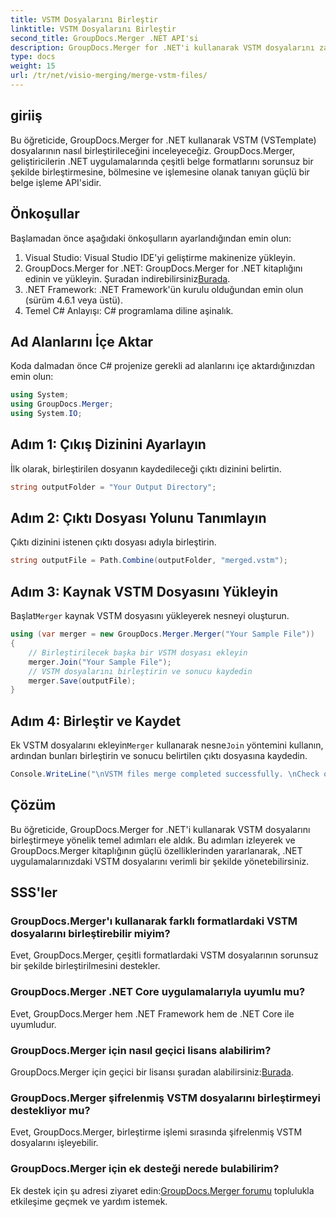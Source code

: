 ```yaml
---
title: VSTM Dosyalarını Birleştir
linktitle: VSTM Dosyalarını Birleştir
second_title: GroupDocs.Merger .NET API'si
description: GroupDocs.Merger for .NET'i kullanarak VSTM dosyalarını zahmetsizce nasıl birleştireceğinizi öğrenin. Adım adım eğitimimizi ve belge işleme yeteneklerinizi takip edin.
type: docs
weight: 15
url: /tr/net/visio-merging/merge-vstm-files/
---
```

## giriiş
Bu öğreticide, GroupDocs.Merger for .NET kullanarak VSTM (VSTemplate) dosyalarının nasıl birleştirileceğini inceleyeceğiz. GroupDocs.Merger, geliştiricilerin .NET uygulamalarında çeşitli belge formatlarını sorunsuz bir şekilde birleştirmesine, bölmesine ve işlemesine olanak tanıyan güçlü bir belge işleme API'sidir.
## Önkoşullar
Başlamadan önce aşağıdaki önkoşulların ayarlandığından emin olun:
1. Visual Studio: Visual Studio IDE'yi geliştirme makinenize yükleyin.
2.  GroupDocs.Merger for .NET: GroupDocs.Merger for .NET kitaplığını edinin ve yükleyin. Şuradan indirebilirsiniz[Burada](https://releases.groupdocs.com/merger/net/).
3. .NET Framework: .NET Framework'ün kurulu olduğundan emin olun (sürüm 4.6.1 veya üstü).
4. Temel C# Anlayışı: C# programlama diline aşinalık.

## Ad Alanlarını İçe Aktar
Koda dalmadan önce C# projenize gerekli ad alanlarını içe aktardığınızdan emin olun:
```csharp
using System; 
using GroupDocs.Merger;
using System.IO;
```
## Adım 1: Çıkış Dizinini Ayarlayın
İlk olarak, birleştirilen dosyanın kaydedileceği çıktı dizinini belirtin.
```csharp
string outputFolder = "Your Output Directory";
```
## Adım 2: Çıktı Dosyası Yolunu Tanımlayın
Çıktı dizinini istenen çıktı dosyası adıyla birleştirin.
```csharp
string outputFile = Path.Combine(outputFolder, "merged.vstm");
```
## Adım 3: Kaynak VSTM Dosyasını Yükleyin
 Başlat`Merger` kaynak VSTM dosyasını yükleyerek nesneyi oluşturun.
```csharp
using (var merger = new GroupDocs.Merger.Merger("Your Sample File"))
{
    // Birleştirilecek başka bir VSTM dosyası ekleyin
    merger.Join("Your Sample File");
    // VSTM dosyalarını birleştirin ve sonucu kaydedin
    merger.Save(outputFile);
}
```
## Adım 4: Birleştir ve Kaydet
Ek VSTM dosyalarını ekleyin`Merger` kullanarak nesne`Join` yöntemini kullanın, ardından bunları birleştirin ve sonucu belirtilen çıktı dosyasına kaydedin.
```csharp
Console.WriteLine("\nVSTM files merge completed successfully. \nCheck output in {0}", outputFolder);
```

## Çözüm
Bu öğreticide, GroupDocs.Merger for .NET'i kullanarak VSTM dosyalarını birleştirmeye yönelik temel adımları ele aldık. Bu adımları izleyerek ve GroupDocs.Merger kitaplığının güçlü özelliklerinden yararlanarak, .NET uygulamalarınızdaki VSTM dosyalarını verimli bir şekilde yönetebilirsiniz.

## SSS'ler
### GroupDocs.Merger'ı kullanarak farklı formatlardaki VSTM dosyalarını birleştirebilir miyim?
Evet, GroupDocs.Merger, çeşitli formatlardaki VSTM dosyalarının sorunsuz bir şekilde birleştirilmesini destekler.
### GroupDocs.Merger .NET Core uygulamalarıyla uyumlu mu?
Evet, GroupDocs.Merger hem .NET Framework hem de .NET Core ile uyumludur.
### GroupDocs.Merger için nasıl geçici lisans alabilirim?
 GroupDocs.Merger için geçici bir lisansı şuradan alabilirsiniz:[Burada](https://purchase.groupdocs.com/temporary-license/).
### GroupDocs.Merger şifrelenmiş VSTM dosyalarını birleştirmeyi destekliyor mu?
Evet, GroupDocs.Merger, birleştirme işlemi sırasında şifrelenmiş VSTM dosyalarını işleyebilir.
### GroupDocs.Merger için ek desteği nerede bulabilirim?
 Ek destek için şu adresi ziyaret edin:[GroupDocs.Merger forumu](https://forum.groupdocs.com/c/merger/32) toplulukla etkileşime geçmek ve yardım istemek.